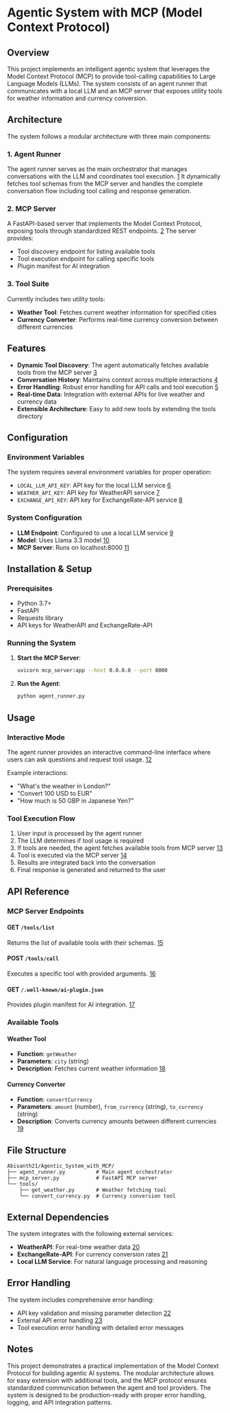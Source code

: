 



# Agentic System with MCP (Model Context Protocol)

## Overview

This project implements an intelligent agentic system that leverages the Model Context Protocol (MCP) to provide tool-calling capabilities to Large Language Models (LLMs). The system consists of an agent runner that communicates with a local LLM and an MCP server that exposes utility tools for weather information and currency conversion.

## Architecture

The system follows a modular architecture with three main components:

### 1. Agent Runner
The agent runner serves as the main orchestrator that manages conversations with the LLM and coordinates tool execution. [1](#0-0)  It dynamically fetches tool schemas from the MCP server and handles the complete conversation flow including tool calling and response generation.

### 2. MCP Server
A FastAPI-based server that implements the Model Context Protocol, exposing tools through standardized REST endpoints. [2](#0-1)  The server provides:
- Tool discovery endpoint for listing available tools
- Tool execution endpoint for calling specific tools
- Plugin manifest for AI integration

### 3. Tool Suite
Currently includes two utility tools:
- **Weather Tool**: Fetches current weather information for specified cities
- **Currency Converter**: Performs real-time currency conversion between different currencies

## Features

- **Dynamic Tool Discovery**: The agent automatically fetches available tools from the MCP server [3](#0-2) 
- **Conversation History**: Maintains context across multiple interactions [4](#0-3) 
- **Error Handling**: Robust error handling for API calls and tool execution [5](#0-4) 
- **Real-time Data**: Integration with external APIs for live weather and currency data
- **Extensible Architecture**: Easy to add new tools by extending the tools directory

## Configuration

### Environment Variables

The system requires several environment variables for proper operation:

- `LOCAL_LLM_API_KEY`: API key for the local LLM service [6](#0-5) 
- `WEATHER_API_KEY`: API key for WeatherAPI service [7](#0-6) 
- `EXCHANGE_API_KEY`: API key for ExchangeRate-API service [8](#0-7) 

### System Configuration

- **LLM Endpoint**: Configured to use a local LLM service [9](#0-8) 
- **Model**: Uses Llama 3.3 model [10](#0-9) 
- **MCP Server**: Runs on localhost:8000 [11](#0-10) 

## Installation & Setup

### Prerequisites
- Python 3.7+
- FastAPI
- Requests library
- API keys for WeatherAPI and ExchangeRate-API

### Running the System

1. **Start the MCP Server**:
   ```bash
   uvicorn mcp_server:app --host 0.0.0.0 --port 8000
   ```

2. **Run the Agent**:
   ```bash
   python agent_runner.py
   ```

## Usage

### Interactive Mode
The agent runner provides an interactive command-line interface where users can ask questions and request tool usage. [12](#0-11) 

Example interactions:
- "What's the weather in London?"
- "Convert 100 USD to EUR"
- "How much is 50 GBP in Japanese Yen?"

### Tool Execution Flow

1. User input is processed by the agent runner
2. The LLM determines if tool usage is required
3. If tools are needed, the agent fetches available tools from MCP server [13](#0-12) 
4. Tool is executed via the MCP server [14](#0-13) 
5. Results are integrated back into the conversation
6. Final response is generated and returned to the user

## API Reference

### MCP Server Endpoints

#### GET `/tools/list`
Returns the list of available tools with their schemas. [15](#0-14) 

#### POST `/tools/call`
Executes a specific tool with provided arguments. [16](#0-15) 

#### GET `/.well-known/ai-plugin.json`
Provides plugin manifest for AI integration. [17](#0-16) 

### Available Tools

#### Weather Tool
- **Function**: `getWeather`
- **Parameters**: `city` (string)
- **Description**: Fetches current weather information [18](#0-17) 

#### Currency Converter
- **Function**: `convertCurrency`
- **Parameters**: `amount` (number), `from_currency` (string), `to_currency` (string)
- **Description**: Converts currency amounts between different currencies [19](#0-18) 

## File Structure

```
Abisanth21/Agentic_System_with_MCP/
├── agent_runner.py          # Main agent orchestrator
├── mcp_server.py            # FastAPI MCP server
└── tools/
    ├── get_weather.py       # Weather fetching tool
    └── convert_currency.py  # Currency conversion tool
```

## External Dependencies

The system integrates with the following external services:

- **WeatherAPI**: For real-time weather data [20](#0-19) 
- **ExchangeRate-API**: For currency conversion rates [21](#0-20) 
- **Local LLM Service**: For natural language processing and reasoning

## Error Handling

The system includes comprehensive error handling:
- API key validation and missing parameter detection [22](#0-21) 
- External API error handling [23](#0-22) 
- Tool execution error handling with detailed error messages

## Notes

This project demonstrates a practical implementation of the Model Context Protocol for building agentic AI systems. The modular architecture allows for easy extension with additional tools, and the MCP protocol ensures standardized communication between the agent and tool providers. The system is designed to be production-ready with proper error handling, logging, and API integration patterns.
